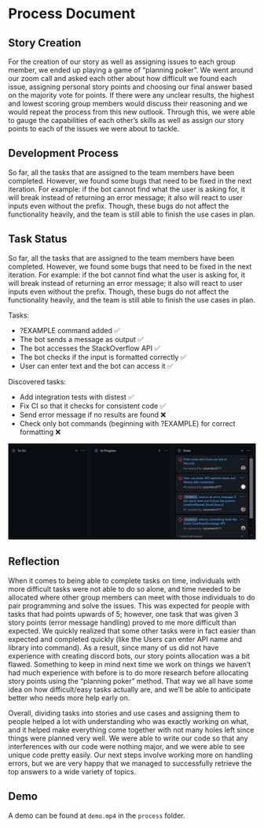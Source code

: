 # Process Document

## Story Creation

For the creation of our story as well as assigning issues to each group member, we ended up playing a game of “planning poker”. We went around our zoom call and asked each other about how difficult we found each issue, assigning personal story points and choosing our final answer based on the majority vote for points. If there were any unclear results, the highest and lowest scoring group members would discuss their reasoning and we would repeat the process from this new outlook. Through this, we were able to gauge the capabilities of each other’s skills as well as assign our story points to each of the issues we were about to tackle. 

## Development Process

So far, all the tasks that are assigned to the team members have been completed. However, we found some bugs that need to be fixed in the next iteration. For example: if the bot cannot find what the user is asking for, it will break instead of returning an error message; it also will react to user inputs even without the prefix. Though, these bugs do not affect the functionality heavily, and the team is still able to finish the use cases in plan.

## Task Status

So far, all the tasks that are assigned to the team members have been completed. However, we found some bugs that need to be fixed in the next iteration. For example: if the bot cannot find what the user is asking for, it will break instead of returning an error message; it also will react to user inputs even without the prefix. Though, these bugs do not affect the functionality heavily, and the team is still able to finish the use cases in plan.

Tasks:

- ?EXAMPLE command added ✅
- The bot sends a message as output ✅
- The bot accesses the StackOverflow API ✅
- The bot checks if the input is formatted correctly ✅
- User can enter text and the bot can access it ✅

Discovered tasks:

- Add integration tests with distest ✅
- Fix CI so that it checks for consistent code ✅
- Send error message if no results are found ❌
- Check only bot commands (beginning with ?EXAMPLE) for correct formatting ❌

![project board](https://github.com/BarlesCharkley75/ExampleBot/blob/main/process/process_proj_board.png)


## Reflection

When it comes to being able to complete tasks on time, individuals with more difficult tasks were not able to do so alone, and time needed to be allocated where other group members can meet with those individuals to do pair programming and solve the issues. This was expected for people with tasks that had points upwards of 5; however, one task that was given 3 story points (error message handling) proved to me more difficult than expected. We quickly realized that some other tasks were in fact easier than expected and completed quickly (like the Users can enter API name and library into command). As a result, since many of us did not have experience with creating discord bots, our story points allocation was a bit flawed. Something to keep in mind next time we work on things we haven’t had much experience with before is to do more research before allocating story points using the “planning poker” method. That way we all have some idea on how difficult/easy tasks actually are, and we’ll be able to anticipate better who needs more help early on.

Overall, dividing tasks into stories and use cases and assigning them to people helped a lot with understanding who was exactly working on what, and it helped make everything come together with not many holes left since things were planned very well. We were able to write our code so that any interferences with our code were nothing major, and we were able to see unique code pretty easily. Our next steps involve working more on handling errors, but we are very happy that we managed to successfully retrieve the top answers to a wide variety of topics.

## Demo

A demo can be found at `demo.mp4` in the `process` folder.

